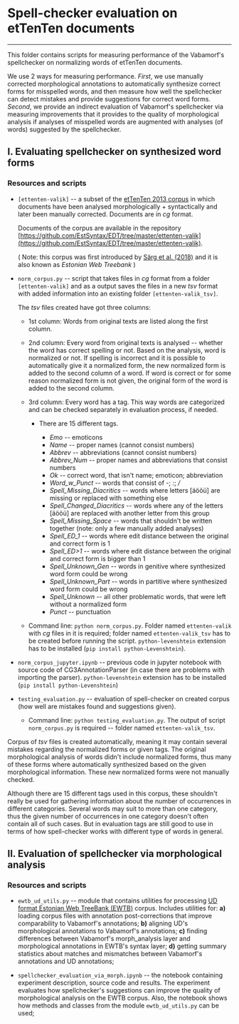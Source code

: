 # Spell-checker evaluation on etTenTen documents

---

This folder contains scripts for measuring performance of the Vabamorf's spellchecker on normalizing words of etTenTen documents.

We use 2 ways for measuring performance.
_First_, we use manually corrected morphological annotations to automatically synthesize correct forms for misspelled words, and then measure how well the  spellchecker can detect mistakes and provide suggestions for correct word forms.
_Second_, we provide an indirect evaluation of Vabamorf's spellchecker via measuring improvements that it provides to the quality of morphological analysis if analyses of misspelled words are augmented with analyses (of words) suggested by the spellchecker. 

## I. Evaluating spellchecker on synthesized word forms

### Resources and scripts

 * `[ettenten-valik]` -- a subset of the [etTenTen 2013 corpus](https://metashare.ut.ee/repository/browse/ettenten-korpus-toortekst/b564ca760de111e6a6e4005056b4002419cacec839ad4b7a93c3f7c45a97c55f) in which documents have been analysed morphologically + syntactically and later been manually corrected. Documents are in _cg_ format.
 
	Documents of the corpus are available in the repository [https://github.com/EstSyntax/EDT/tree/master/ettenten-valik](https://github.com/EstSyntax/EDT/tree/master/ettenten-valik).

	( Note: this corpus was first introduced by [Särg et al. \(2018\)](https://link.springer.com/chapter/10.1007/978-3-030-00794-2_18) and it is also known as _Estonian Web Treebank_ ) 

* `norm_corpus.py` -- script that takes files in _cg_ format from a folder  `[ettenten-valik]` and as a output saves the files in a new _tsv_ format with added information into an existing folder `[ettenten-valik_tsv]`.
	
	The _tsv_ files created have got three columns:
		
	- 1st column: Words from original texts are listed along the first column. 
	- 2nd column: Every word from original texts is analysed -- whether the word has correct spelling or not. Based on the analysis, word is normalized or not. If spelling is incorrect and it is possible to automatically give it a normalized form, the new normalized form is added to the second column of a word. If word is correct or for some reason normalized form is not given, the original form of the word is added to the second column.
	- 3rd column: Every word has a tag. This way words are categorized and can be checked separately in evaluation process, if needed.
		
		- There are 15 different tags. 
					
			- _Emo_ -- emoticons
			- _Name_ -- proper names (cannot consist numbers)
			- _Abbrev_ -- abbreviations (cannot consist numbers)
			- _Abbrev\_Num_ -- proper names and abbreviations that consist numbers
			- _Ok_ -- correct word, that isn't name; emoticon; abbreviation
			- _Word\_w\_Punct_ -- words that consist of _-_; _:_; _/_
			- _Spell\_Missing\_Diacritics_ -- words where letters [äöõü] are missing or replaced with something else
			- _Spell\_Changed\_Diacritics_ -- words where any of the letters [äöõü] are replaced with another letter from this group
			- _Spell\_Missing\_Space_ -- words that shouldn't be written together (note: only a few manually added analyses)
			- _Spell\_ED\_1_ -- words where edit distance between the original and correct form is 1
			- _Spell\_ED>1_ -- words where edit distance between the original and correct form is bigger than 1
			- _Spell\_Unknown\_Gen_ -- words in genitive where synthesized word form could be wrong
			- _Spell\_Unknown\_Part_ -- words in partitive where synthesized word form could be wrong
			- _Spell\_Unknown_ -- all other problematic words, that were left without a normalized form
			- _Punct_ -- punctuation
			

	- Command line: `python norm_corpus.py`. Folder named `ettenten-valik` with _cg_ files in it is required; folder named `ettenten-valik_tsv` has to be created before running the script. `python-levenshtein` extension has to be installed (`pip install python-Levenshtein`).

- `norm_corpus_jupyter.ipynb` -- previous code in jupyter notebook with source code of CG3AnnotationParser (in case there are problems with importing the parser). `python-levenshtein` extension has to be installed (`pip install python-Levenshtein`)

- `testing_evaluation.py` -- evaluation of spell-checker on created corpus (how well are mistakes found and suggestions given).
		
	- Command line: `python testing_evaluation.py`. The output of script `norm_corpus.py` is required -- folder named `ettenten-valik_tsv`.
	

Corpus of _tsv_ files is created automatically, meaning it may contain several mistakes regarding the normalized forms or given tags. The original morphological analysis of words didn't include normalized forms, thus many of these forms where automatically synthesized based on the given morphological information. These new normalized forms were not manually checked. 
	
Although there are 15 different tags used in this corpus, these shouldn't really be used for gathering information about the number of occurrences in different categories. Several words may suit to more than one category, thus the given number of occurrences in one category doesn't often contain all of such cases. But in evaluation tags are still good to use in terms of how spell-checker works with different type of words in general.



## II. Evaluation of spellchecker via morphological analysis

### Resources and scripts

 * `ewtb_ud_utils.py` -- module that contains utilities for processing [UD format Estonian Web TreeBank (EWTB)](https://github.com/UniversalDependencies/UD_Estonian-EWT/) corpus. Includes utilities for: **a)** loading corpus files with annotation post-corrections that improve comparability to Vabamorf's annotations; **b)** aligning UD's morphological annotations to Vabamorf's annotations; **c)** finding differences between Vabamorf's morph_analysis layer and morphological annotations in EWTB's syntax layer; **d)** getting summary statistics about matches and mismatches between Vabamorf's annotations and UD annotations;

 * `spellchecker_evaluation_via_morph.ipynb` -- the notebook containing experiment description, source code and results. The experiment evaluates how spellchecker's suggestions can improve the quality of morphological analysis on the EWTB corpus. Also, the notebook shows how methods and classes from the module `ewtb_ud_utils.py` can be used;
